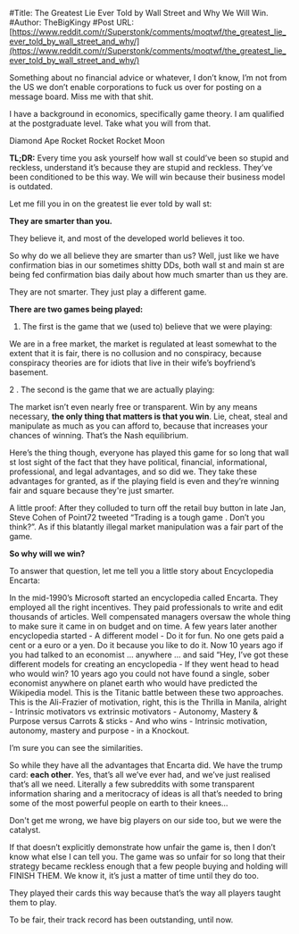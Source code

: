 #Title: The Greatest Lie Ever Told by Wall Street and Why We Will Win.
#Author: TheBigKingy
#Post URL: [https://www.reddit.com/r/Superstonk/comments/moqtwf/the_greatest_lie_ever_told_by_wall_street_and_why/](https://www.reddit.com/r/Superstonk/comments/moqtwf/the_greatest_lie_ever_told_by_wall_street_and_why/)


Something about no financial advice or whatever, I don’t know, I’m not from the US we don’t enable corporations to fuck us over for posting on a message board. Miss me with that shit.

I have a background in economics, specifically game theory. I am qualified at the postgraduate level. Take what you will from that.

Diamond Ape Rocket Rocket Rocket Moon

**TL;DR:** Every time you ask yourself how wall st could’ve been so stupid and reckless, understand it’s because they are stupid and reckless. They’ve been conditioned to be this way. We will win because their business model is outdated.

Let me fill you in on the greatest lie ever told by wall st:

**They are smarter than you.**

They believe it, and most of the developed world believes it too.

So why do we all believe they are smarter than us? Well, just like we have confirmation bias in our sometimes shitty DDs, both wall st and main st are being fed confirmation bias daily about how much smarter than us they are.

They are not smarter. They just play a different game.

**There are two games being played:**

1. The first is the game that we (used to) believe that we were playing:

We are in a free market, the market is regulated at least somewhat to the extent that it is fair, there is no collusion and no conspiracy, because conspiracy theories are for idiots that live in their wife’s boyfriend’s basement.

2 .  The second is the game that we are actually playing:

The market isn’t even nearly free or transparent. Win by any means necessary, **the only thing that matters is that you win**. Lie, cheat, steal and manipulate as much as you can afford to, because that increases your chances of winning. That’s the Nash equilibrium.

Here’s the thing though, everyone has played this game for so long that wall st lost sight of the fact that they have political, financial, informational, professional, and legal advantages, and so did we. They take these advantages for granted, as if the playing field is even and they’re winning fair and square because they're just smarter.

A little proof: After they colluded to turn off the retail buy button in late Jan, Steve Cohen of Point72 tweeted “Trading is a tough game . Don’t you think?”. As if this blatantly illegal market manipulation was a fair part of the game.

**So why will we win?**

To answer that question, let me tell you a little story about Encyclopedia Encarta:

In the mid-1990’s Microsoft started an encyclopedia called Encarta. They employed all the right incentives. They paid professionals to write and edit thousands of articles. Well compensated managers oversaw the whole thing to make sure it came in on budget and on time. A few years later another encyclopedia started - A different model - Do it for fun. No one gets paid a cent or a euro or a yen. Do it because you like to do it. Now 10 years ago if you had talked to an economist … anywhere … and said “Hey, I’ve got these different models for creating an encyclopedia - If they went head to head who would win? 10 years ago you could not have found a single, sober economist anywhere on planet earth who would have predicted the Wikipedia model. This is the Titanic battle between these two approaches. This is the Ali-Frazier of motivation, right, this is the Thrilla in Manila, alright - Intrinsic motivators vs extrinsic motivators - Autonomy, Mastery & Purpose versus Carrots & sticks - And who wins - Intrinsic motivation, autonomy, mastery and purpose - in a Knockout.

I’m sure you can see the similarities.

So while they have all the advantages that Encarta did. We have the trump card: **each other**. Yes, that’s all we’ve ever had, and we’ve just realised that’s all we need. Literally a few subreddits with some transparent information sharing and a meritocracy of ideas is all that’s needed to bring some of the most powerful people on earth to their knees…

Don't get me wrong, we have big players on our side too, but we were the catalyst.

If that doesn’t explicitly demonstrate how unfair the game is, then I don’t know what else I can tell you. The game was so unfair for so long that their strategy became reckless enough that a few people buying and holding will FINISH THEM. We know it, it’s just a matter of time until they do too.

They played their cards this way because that’s the way all players taught them to play.

To be fair, their track record has been outstanding, until now.